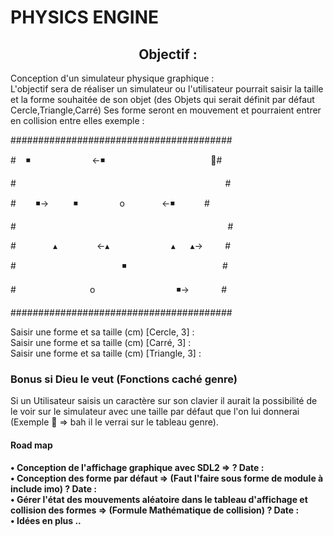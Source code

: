 <link href="https://cdn.jsdelivr.net/npm/bootstrap@5.2.2/dist/css/bootstrap.min.css" rel="stylesheet" integrity="sha384Zenh87qX5JnK2Jl0vWa8Ck2rdkQ2Bzep5IDxbcnCeuOxjzrPF/et3URy9Bv1WTRi" crossorigin="anonymous">

<h1 class="text-center">PHYSICS ENGINE</h1>
<h2 align="center">Objectif :</h2>
<p align="left mb-2">Conception d'un simulateur physique graphique : <br>
L'objectif sera de réaliser un simulateur ou l'utilisateur pourrait saisir la taille et la forme souhaitée de son objet (des Objets qui serait définit par défaut Cercle,Triangle,Carré) Ses forme seront en mouvement et pourraient entrer en collision entre elles exemple :
</p>

<p>########################################<p>
<p>#&nbsp;&nbsp;&nbsp;&nbsp;◾️&nbsp;&nbsp;&nbsp;&nbsp;&nbsp;&nbsp;&nbsp;&nbsp;&nbsp;&nbsp;&nbsp;&nbsp;&nbsp;&nbsp;&nbsp;&nbsp;&nbsp;&nbsp;&nbsp;&nbsp;&nbsp;&nbsp;&nbsp;&nbsp;&nbsp;<-◾️&nbsp;&nbsp;&nbsp;&nbsp;&nbsp;&nbsp;&nbsp;&nbsp;&nbsp;&nbsp;&nbsp;&nbsp;&nbsp;&nbsp;&nbsp;&nbsp;&nbsp;&nbsp;&nbsp;&nbsp;&nbsp;&nbsp;&nbsp;&nbsp;&nbsp;&nbsp;&nbsp;&nbsp;&nbsp;&nbsp;&nbsp;&nbsp;&nbsp;&nbsp;&nbsp;&nbsp;&nbsp;&nbsp;&nbsp;&nbsp;&nbsp;&nbsp;&nbsp;#<p>
<p>#&nbsp;&nbsp;&nbsp;&nbsp;&nbsp;&nbsp;&nbsp;&nbsp;&nbsp;&nbsp;&nbsp;&nbsp;&nbsp;&nbsp;&nbsp;&nbsp;&nbsp;&nbsp;&nbsp;&nbsp;&nbsp;&nbsp;&nbsp;&nbsp;&nbsp;&nbsp;&nbsp;&nbsp;&nbsp;&nbsp;&nbsp;&nbsp;&nbsp;&nbsp;&nbsp;&nbsp;&nbsp;&nbsp;&nbsp;&nbsp;&nbsp;&nbsp;&nbsp;&nbsp;&nbsp;&nbsp;&nbsp;&nbsp;&nbsp;&nbsp;&nbsp;&nbsp;&nbsp;&nbsp;&nbsp;&nbsp;&nbsp;&nbsp;&nbsp;&nbsp;&nbsp;&nbsp;&nbsp;&nbsp;&nbsp;&nbsp;&nbsp;&nbsp;&nbsp;&nbsp;&nbsp;&nbsp;&nbsp;&nbsp;&nbsp;&nbsp;&nbsp;&nbsp;&nbsp;&nbsp;&nbsp;&nbsp;&nbsp;&nbsp;&nbsp;#<p>
<p>#&nbsp;&nbsp;&nbsp;&nbsp;&nbsp;&nbsp;&nbsp;&nbsp;◾️->&nbsp;&nbsp;&nbsp;&nbsp;&nbsp;&nbsp;&nbsp;&nbsp;&nbsp;&nbsp;◾️&nbsp;&nbsp;&nbsp;&nbsp;&nbsp;&nbsp;&nbsp;&nbsp;&nbsp;&nbsp;&nbsp;&nbsp;&nbsp;&nbsp;&nbsp;&nbsp;&nbsp;o&nbsp;&nbsp;&nbsp;&nbsp;&nbsp;&nbsp;&nbsp;&nbsp;&nbsp;&nbsp;&nbsp;&nbsp;&nbsp;&nbsp;&nbsp;<-◾️&nbsp;&nbsp;&nbsp;&nbsp;&nbsp;&nbsp;&nbsp;&nbsp;&nbsp;&nbsp;&nbsp;&nbsp;#<p>
<p>#&nbsp;&nbsp;&nbsp;&nbsp;&nbsp;&nbsp;&nbsp;&nbsp;&nbsp;&nbsp;&nbsp;&nbsp;&nbsp;&nbsp;&nbsp;&nbsp;&nbsp;&nbsp;&nbsp;&nbsp;&nbsp;&nbsp;&nbsp;&nbsp;&nbsp;&nbsp;&nbsp;&nbsp;&nbsp;&nbsp;&nbsp;&nbsp;&nbsp;&nbsp;&nbsp;&nbsp;&nbsp;&nbsp;&nbsp;&nbsp;&nbsp;&nbsp;&nbsp;&nbsp;&nbsp;&nbsp;&nbsp;&nbsp;&nbsp;&nbsp;&nbsp;&nbsp;&nbsp;&nbsp;&nbsp;&nbsp;&nbsp;&nbsp;&nbsp;&nbsp;&nbsp;&nbsp;&nbsp;&nbsp;&nbsp;&nbsp;&nbsp;&nbsp;&nbsp;&nbsp;&nbsp;&nbsp;&nbsp;&nbsp;&nbsp;&nbsp;&nbsp;&nbsp;&nbsp;&nbsp;&nbsp;&nbsp;&nbsp;&nbsp;&nbsp;&nbsp;#<p>
<p>#&nbsp;&nbsp;&nbsp;&nbsp;&nbsp;&nbsp;&nbsp;&nbsp;&nbsp;&nbsp;&nbsp;&nbsp;&nbsp;&nbsp;&nbsp;▴&nbsp;&nbsp;&nbsp;&nbsp;&nbsp;&nbsp;&nbsp;&nbsp;&nbsp;&nbsp;&nbsp;&nbsp;&nbsp;&nbsp;&nbsp;&nbsp;<-▴&nbsp;&nbsp;&nbsp;&nbsp;&nbsp;&nbsp;&nbsp;&nbsp;&nbsp;&nbsp;&nbsp;&nbsp;&nbsp;&nbsp;&nbsp;&nbsp;&nbsp;&nbsp;&nbsp;&nbsp;&nbsp;&nbsp;&nbsp;&nbsp;&nbsp;▴&nbsp;&nbsp;&nbsp;&nbsp;&nbsp;&nbsp;▴->&nbsp;&nbsp;&nbsp;&nbsp;&nbsp;&nbsp;&nbsp;&nbsp;&nbsp;#<p>
<p>#&nbsp;&nbsp;&nbsp;&nbsp;&nbsp;&nbsp;&nbsp;&nbsp;&nbsp;&nbsp;&nbsp;&nbsp;&nbsp;&nbsp;&nbsp;&nbsp;&nbsp;&nbsp;&nbsp;&nbsp;&nbsp;&nbsp;&nbsp;&nbsp;&nbsp;&nbsp;&nbsp;&nbsp;&nbsp;&nbsp;&nbsp;&nbsp;&nbsp;&nbsp;&nbsp;&nbsp;&nbsp;&nbsp;&nbsp;&nbsp;&nbsp;&nbsp;&nbsp;◾️&nbsp;&nbsp;&nbsp;&nbsp;&nbsp;&nbsp;&nbsp;&nbsp;&nbsp;&nbsp;&nbsp;&nbsp;&nbsp;&nbsp;&nbsp;&nbsp;&nbsp;&nbsp;&nbsp;&nbsp;&nbsp;&nbsp;&nbsp;&nbsp;&nbsp;&nbsp;&nbsp;&nbsp;&nbsp;&nbsp;&nbsp;&nbsp;&nbsp;&nbsp;&nbsp;&nbsp;&nbsp;&nbsp;&nbsp;#<p>
<p>#&nbsp;&nbsp;&nbsp;&nbsp;&nbsp;&nbsp;&nbsp;&nbsp;&nbsp;&nbsp;&nbsp;&nbsp;&nbsp;&nbsp;&nbsp;&nbsp;&nbsp;&nbsp;&nbsp;&nbsp;&nbsp;&nbsp;&nbsp;&nbsp;&nbsp;&nbsp;&nbsp;&nbsp;&nbsp;&nbsp;o&nbsp;&nbsp;&nbsp;&nbsp;&nbsp;&nbsp;&nbsp;&nbsp;&nbsp;&nbsp;&nbsp;&nbsp;&nbsp;&nbsp;&nbsp;&nbsp;&nbsp;&nbsp;&nbsp;&nbsp;&nbsp;&nbsp;&nbsp;&nbsp;&nbsp;&nbsp;&nbsp;&nbsp;&nbsp;&nbsp;&nbsp;&nbsp;&nbsp;◾️->&nbsp;&nbsp;&nbsp;&nbsp;&nbsp;&nbsp;&nbsp;&nbsp;&nbsp;&nbsp;&nbsp;&nbsp;&nbsp;#<p>
<p>########################################<p>
<p align="left">Saisir une forme et sa taille (cm) [Cercle, 3] : <br>
Saisir une forme et sa taille (cm) [Carré, 3] : <br>
Saisir une forme et sa taille (cm) [Triangle, 3] :
<p>

<h3>Bonus si Dieu le veut (Fonctions caché genre)</h3>
<p>Si un Utilisateur saisis un caractère sur son clavier il aurait la possibilité de le voir sur le simulateur avec une taille par défaut que l'on lui donnerai (Exemple  => bah il le verrai sur le tableau genre).</p>

<h4>Road map <h4>
<p class="text-left fs-6">
• Conception de l'affichage graphique avec SDL2 => ?  Date : <br>
• Conception des forme par défaut => (Faut l'faire sous forme de module à include imo)  ? Date : <br>
• Gérer l'état des mouvements aléatoire dans le tableau d'affichage et collision des formes => (Formule Mathématique de collision) ? Date : <br>
• Idées en plus ..
</p>


